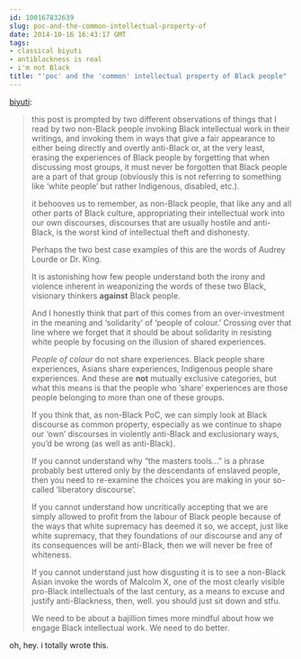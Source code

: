```yaml
---
id: 100167832639
slug: poc-and-the-common-intellectual-property-of
date: 2014-10-16 16:43:17 GMT
tags:
- classical biyuti
- antiblackness is real
- i'm not Black
title: "'poc' and the 'common' intellectual property of Black people"
---
```

<p><a class="tumblr_blog" href="http://share.biyuti.com/post/46606964590/poc-and-the-common-intellectual-property-of-black">biyuti</a>:</p>
<blockquote>
<p>this post is prompted by two different observations of things that I read by two non-Black people invoking Black intellectual work in their writings, and invoking them in ways that give a fair appearance to either being directly and overtly anti-Black or, at the very least, erasing the experiences of Black people by forgetting that when discussing most groups, it must never be forgotten that Black people are a part of that group (obviously this is not referring to something like ‘white people’ but rather Indigenous, disabled, etc.).</p>
<p>it behooves us to remember, as non-Black people, that like any and all other parts of Black culture, appropriating their intellectual work into our own discourses, discourses that are usually hostile and anti-Black, is the worst kind of intellectual theft and dishonesty.</p>
<p>Perhaps the two best case examples of this are the words of Audrey Lourde or Dr. King.</p>
<p>It is astonishing how few people understand both the irony and violence inherent in weaponizing the words of these two Black, visionary thinkers <strong>against</strong> Black people.</p>
<p>And I honestly think that part of this comes from an over-investment in the meaning and ‘solidarity’ of ‘people of colour.’ Crossing over that line where we forget that it should be about solidarity in resisting white people by focusing on the illusion of shared experiences.</p>
<p><em>People of colour</em> do not share experiences. Black people share experiences, Asians share experiences, Indigenous people share experiences. And these are <strong>not</strong> mutually exclusive categories, but what this means is that the people who ‘share’ experiences are those people belonging to more than one of these groups.</p>
<p>If you think that, as non-Black PoC, we can simply look at Black discourse as common property, especially as we continue to shape our ‘own’ discourses in violently anti-Black and exclusionary ways, you’d be wrong (as well as anti-Black).</p>
<p>If you cannot understand why “the masters tools…” is a phrase probably best uttered only by the descendants of enslaved people, then you need to re-examine the choices you are making in your so-called ‘liberatory discourse’.</p>
<p>If you cannot understand how uncritically accepting that we are simply allowed to profit from the labour of Black people because of the ways that white supremacy has deemed it so, we accept, just like white supremacy, that they foundations of our discourse and any of its consequences will be anti-Black, then we will never be free of whiteness.</p>
<p>If you cannot understand just how disgusting it is to see a non-Black Asian invoke the words of Malcolm X, one of the most clearly visible pro-Black intellectuals of the last century, as a means to excuse and justify anti-Blackness, then, well. you should just sit down and stfu.</p>
<p>We need to be about a bajillion times more mindful about how we engage Black intellectual work. We need to do better.</p>
</blockquote>

<p>oh, hey. i totally wrote this.</p>